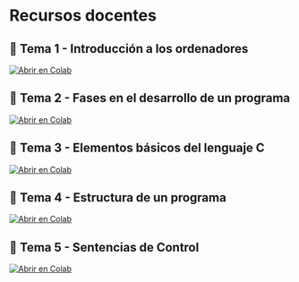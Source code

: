 # Recursos docentes

## 📘 Tema 1 - Introducción a los ordenadores

<a href="https://colab.research.google.com/github/JuliaClementeP/telSI/blob/main/unit1_SSII_alum.ipynb" target="_blank">
  <img src="https://colab.research.google.com/assets/colab-badge.svg" alt="Abrir en Colab"/>
</a>

## 📘 Tema 2 - Fases en el desarrollo de un programa

<a href="https://colab.research.google.com/github/JuliaClementeP/telSI/blob/main/unit2_SSII_alumn.ipynb" target="_blank">
  <img src="https://colab.research.google.com/assets/colab-badge.svg" alt="Abrir en Colab"/>
</a> 

## 📘 Tema 3 - Elementos básicos del lenguaje C

<a href="https://colab.research.google.com/github/JuliaClementeP/telSI/blob/main/unit3_SSII_alumn.ipynb" target="_blank">
  <img src="https://colab.research.google.com/assets/colab-badge.svg" alt="Abrir en Colab"/>
</a> 

## 📘 Tema 4 - Estructura de un programa

<a href="https://colab.research.google.com/github/JuliaClementeP/telSI/blob/main/unit4_SSII_alumn.ipynb" target="_blank">
  <img src="https://colab.research.google.com/assets/colab-badge.svg" alt="Abrir en Colab"/>
</a> 

## 📘 Tema 5 - Sentencias de Control

<a href="https://colab.research.google.com/github/JuliaClementeP/telSI/blob/main/unit5_SSII_alumn.ipynb" target="_blank">
  <img src="https://colab.research.google.com/assets/colab-badge.svg" alt="Abrir en Colab"/>
</a>